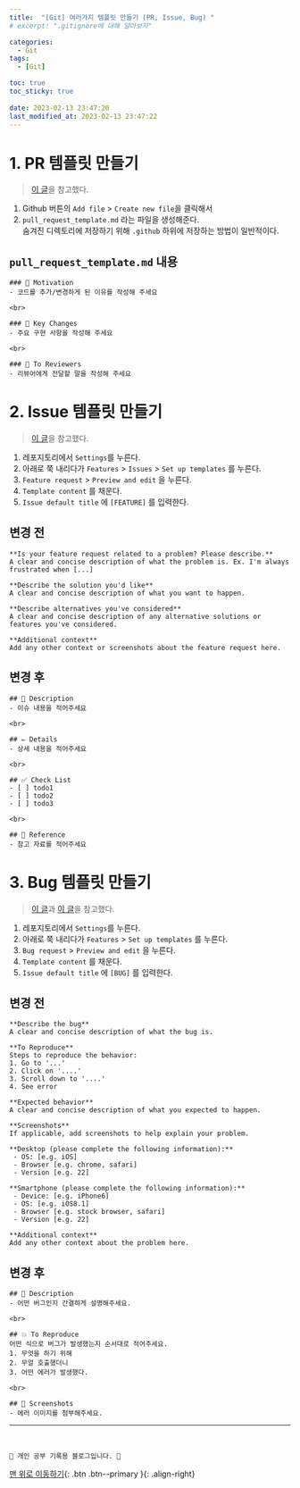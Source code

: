 ```yaml
---
title:  "[Git] 여러가지 템플릿 만들기 (PR, Issue, Bug) "
# excerpt: ".gitignore에 대해 알아보자"

categories:
  - Git
tags:
  - [Git]

toc: true
toc_sticky: true
 
date: 2023-02-13 23:47:20
last_modified_at: 2023-02-13 23:47:22
---
```


# 1. PR 템플릿 만들기

> [이 글](https://2jinishappy.tistory.com/337)을 참고했다.

1. Github 버튼의 `Add file` > `Create new file`을 클릭해서
2. `pull_request_template.md` 라는 파일을 생성해준다. <br>숨겨진 디렉토리에 저장하기 위해 `.github` 하위에 저장하는 방법이 일반적이다.

## `pull_request_template.md` 내용
```
### 🧐 Motivation
- 코드를 추가/변경하게 된 이유를 작성해 주세요

<br>

### 🎯 Key Changes
- 주요 구현 사항을 작성해 주세요

<br>

### 💬 To Reviewers
- 리뷰어에게 전달할 말을 작성해 주세요
```

# 2. Issue 템플릿 만들기
> [이 글](https://shinsunyoung.tistory.com/35)을 참고했다.

1. 레포지토리에서 `Settings`를 누른다.
2. 아래로 쭉 내리다가 `Features` > `Issues` > `Set up templates` 를 누른다.
3. `Feature request` > `Preview and edit` 을 누른다.
4. `Template content` 를 채운다.
5. `Issue default title` 에 `[FEATURE]` 를 입력한다.


## 변경 전
```
**Is your feature request related to a problem? Please describe.**
A clear and concise description of what the problem is. Ex. I'm always frustrated when [...]

**Describe the solution you'd like**
A clear and concise description of what you want to happen.

**Describe alternatives you've considered**
A clear and concise description of any alternative solutions or features you've considered.

**Additional context**
Add any other context or screenshots about the feature request here.
```


## 변경 후
```
## 📄 Description
- 이슈 내용을 적어주세요

<br>

## ✏️ Details
- 상세 내용을 적어주세요

<br>

## ✅ Check List
- [ ] todo1
- [ ] todo2
- [ ] todo3

<br>

## 📍 Reference
- 참고 자료를 적어주세요
```

# 3. Bug 템플릿 만들기
> [이 글](https://shinsunyoung.tistory.com/35)과 [이 글](https://velog.io/@junh0328/%ED%98%91%EC%97%85%EC%9D%84-%EC%9C%84%ED%95%9C-%EA%B9%83%ED%97%88%EB%B8%8C-%EC%9D%B4%EC%8A%88-%EC%9E%91%EC%84%B1%ED%95%98%EA%B8%B0)을 참고했다.

1. 레포지토리에서 `Settings`를 누른다.
2. 아래로 쭉 내리다가 `Features` > `Set up templates` 를 누른다.
3. `Bug request` > `Preview and edit` 을 누른다.
4. `Template content` 를 채운다.
5. `Issue default title` 에 `[BUG]` 를 입력한다.


## 변경 전
```
**Describe the bug**
A clear and concise description of what the bug is.

**To Reproduce**
Steps to reproduce the behavior:
1. Go to '...'
2. Click on '....'
3. Scroll down to '....'
4. See error

**Expected behavior**
A clear and concise description of what you expected to happen.

**Screenshots**
If applicable, add screenshots to help explain your problem.

**Desktop (please complete the following information):**
 - OS: [e.g. iOS]
 - Browser [e.g. chrome, safari]
 - Version [e.g. 22]

**Smartphone (please complete the following information):**
 - Device: [e.g. iPhone6]
 - OS: [e.g. iOS8.1]
 - Browser [e.g. stock browser, safari]
 - Version [e.g. 22]

**Additional context**
Add any other context about the problem here.

```


## 변경 후
```
## 📄 Description
- 어떤 버그인지 간결하게 설명해주세요.

<br>

## 💥 To Reproduce
어떤 식으로 버그가 발생했는지 순서대로 적어주세요.
1. 무엇을 하기 위해
2. 무얼 호출했더니
3. 어떤 에러가 발생했다.

<br>

## 📸 Screenshots
- 에러 이미지를 첨부해주세요.
```









***
<br>

    💛 개인 공부 기록용 블로그입니다. 👻

[맨 위로 이동하기](#){: .btn .btn--primary }{: .align-right}